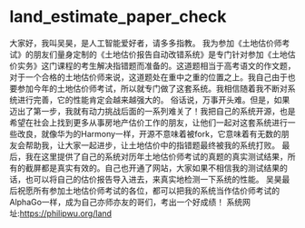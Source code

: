 # land_estimate_paper_check
大家好，我叫吴昊，是人工智能爱好者，请多多指教。 我为参加《土地估价师考试》的朋友们量身定制的《土地估价报告自动改错系统》是专门针对参加《土地估价实务》这门课程的考生解决指错题而准备的。这道题相当于高考语文的作文题，对于一个合格的土地估价师来说，这道题处在重中之重的位置之上。我自己由于也要参加今年的土地估价师考试，所以就专门做了这套系统。我相信随着我不断对系统进行完善，它的性能肯定会越来越强大的。 俗话说，万事开头难。但是，如果迈出了第一步，我就有动力挑战后面的一系列难关了！我把自己的系统开源，也是希望在社会上找到更多从事房地产估价工作的朋友，让他们一起对这套系统进行一些改良，就像华为的Harmony一样，开源不意味着被fork，它意味着有无数的朋友会帮助我，让大家一起进步，让土地估价中的指错题最终被我的系统打败。 最后，我在这里提供了自己的系统对历年土地估价师考试的真题的真实测试结果，所有的截屏都是真实有效的。自己也开通了网站，大家如果不相信我的测试结果的话，也可以将自己的估价报告导入进去，来真实地检测一下系统的性能。 吴昊最后祝愿所有参加土地估价师考试的各位，都可以把我的系统当作估价师考试的AlphaGo一样，成为自己亦师亦友的哥们，考出一个好成绩！ 系统网址:https://philipwu.org/land
